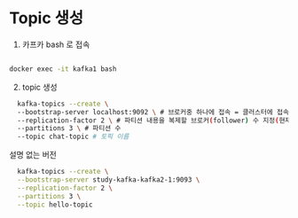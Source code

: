 

# Topic 생성

1. 카프카 bash 로 접속
```bash

docker exec -it kafka1 bash 
```


2. topic 생성
```bash
  kafka-topics --create \ 
  --bootstrap-server localhost:9092 \ # 브로커중 하나에 접속 = 클러스터에 접속됨
  --replication-factor 2 \ # 파티션 내용을 복제할 브로커(follower) 수 지정(현재 1개) , 1로하면 leader 밖에 없음
  --partitions 3 \ # 파티션 수
  --topic chat-topic # 토픽 이름
```

설명 없는 버전
```bash
  kafka-topics --create \
  --bootstrap-server study-kafka-kafka2-1:9093 \
  --replication-factor 2 \
  --partitions 3 \
  --topic hello-topic

```